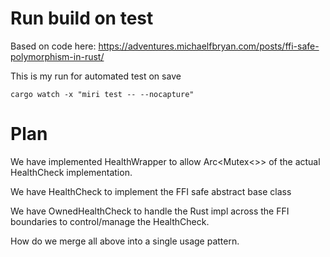 # Run build on test

Based on code here: https://adventures.michaelfbryan.com/posts/ffi-safe-polymorphism-in-rust/

This is my run for automated test on save

    cargo watch -x "miri test -- --nocapture"


# Plan

We have implemented HealthWrapper to allow Arc<Mutex<>> of the actual HealthCheck implementation.

We have HealthCheck to implement the FFI safe abstract base class

We have OwnedHealthCheck to handle the Rust impl across the FFI boundaries to control/manage the HealthCheck.

How do we merge all above into a single usage pattern.
